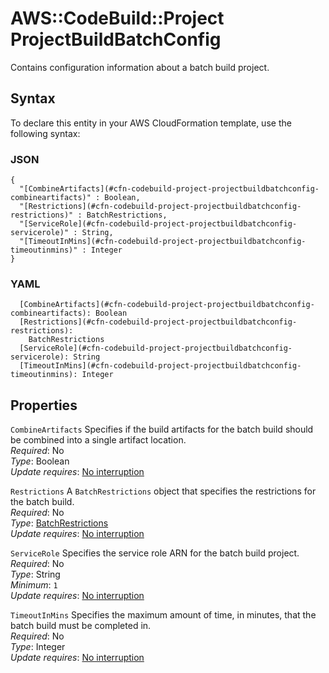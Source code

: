 # AWS::CodeBuild::Project ProjectBuildBatchConfig<a name="aws-properties-codebuild-project-projectbuildbatchconfig"></a>

Contains configuration information about a batch build project\.

## Syntax<a name="aws-properties-codebuild-project-projectbuildbatchconfig-syntax"></a>

To declare this entity in your AWS CloudFormation template, use the following syntax:

### JSON<a name="aws-properties-codebuild-project-projectbuildbatchconfig-syntax.json"></a>

```
{
  "[CombineArtifacts](#cfn-codebuild-project-projectbuildbatchconfig-combineartifacts)" : Boolean,
  "[Restrictions](#cfn-codebuild-project-projectbuildbatchconfig-restrictions)" : BatchRestrictions,
  "[ServiceRole](#cfn-codebuild-project-projectbuildbatchconfig-servicerole)" : String,
  "[TimeoutInMins](#cfn-codebuild-project-projectbuildbatchconfig-timeoutinmins)" : Integer
}
```

### YAML<a name="aws-properties-codebuild-project-projectbuildbatchconfig-syntax.yaml"></a>

```
  [CombineArtifacts](#cfn-codebuild-project-projectbuildbatchconfig-combineartifacts): Boolean
  [Restrictions](#cfn-codebuild-project-projectbuildbatchconfig-restrictions): 
    BatchRestrictions
  [ServiceRole](#cfn-codebuild-project-projectbuildbatchconfig-servicerole): String
  [TimeoutInMins](#cfn-codebuild-project-projectbuildbatchconfig-timeoutinmins): Integer
```

## Properties<a name="aws-properties-codebuild-project-projectbuildbatchconfig-properties"></a>

`CombineArtifacts`  <a name="cfn-codebuild-project-projectbuildbatchconfig-combineartifacts"></a>
Specifies if the build artifacts for the batch build should be combined into a single artifact location\.  
*Required*: No  
*Type*: Boolean  
*Update requires*: [No interruption](https://docs.aws.amazon.com/AWSCloudFormation/latest/UserGuide/using-cfn-updating-stacks-update-behaviors.html#update-no-interrupt)

`Restrictions`  <a name="cfn-codebuild-project-projectbuildbatchconfig-restrictions"></a>
A `BatchRestrictions` object that specifies the restrictions for the batch build\.  
*Required*: No  
*Type*: [BatchRestrictions](aws-properties-codebuild-project-batchrestrictions.md)  
*Update requires*: [No interruption](https://docs.aws.amazon.com/AWSCloudFormation/latest/UserGuide/using-cfn-updating-stacks-update-behaviors.html#update-no-interrupt)

`ServiceRole`  <a name="cfn-codebuild-project-projectbuildbatchconfig-servicerole"></a>
Specifies the service role ARN for the batch build project\.  
*Required*: No  
*Type*: String  
*Minimum*: `1`  
*Update requires*: [No interruption](https://docs.aws.amazon.com/AWSCloudFormation/latest/UserGuide/using-cfn-updating-stacks-update-behaviors.html#update-no-interrupt)

`TimeoutInMins`  <a name="cfn-codebuild-project-projectbuildbatchconfig-timeoutinmins"></a>
Specifies the maximum amount of time, in minutes, that the batch build must be completed in\.  
*Required*: No  
*Type*: Integer  
*Update requires*: [No interruption](https://docs.aws.amazon.com/AWSCloudFormation/latest/UserGuide/using-cfn-updating-stacks-update-behaviors.html#update-no-interrupt)